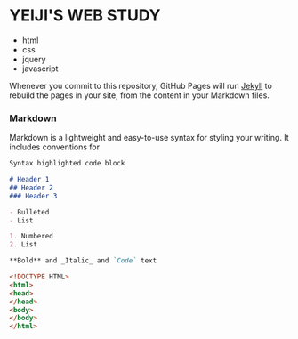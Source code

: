 # YEIJI'S WEB STUDY
- html
- css
- jquery
- javascript

Whenever you commit to this repository, GitHub Pages will run [Jekyll](https://jekyllrb.com/) to rebuild the pages in your site, from the content in your Markdown files.

### Markdown

Markdown is a lightweight and easy-to-use syntax for styling your writing. It includes conventions for

```markdown
Syntax highlighted code block

# Header 1
## Header 2
### Header 3

- Bulleted
- List

1. Numbered
2. List

**Bold** and _Italic_ and `Code` text
```

```html
<!DOCTYPE HTML>
<html>
<head>
</head>
<body>
</body>
</html>
```
